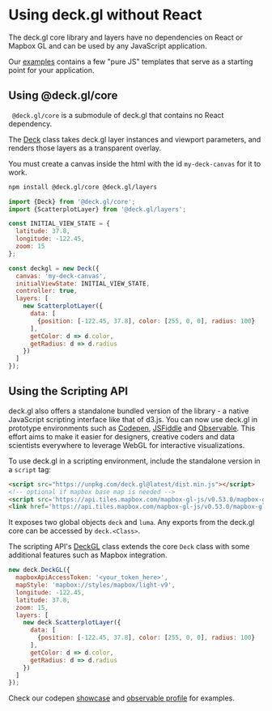 # Using deck.gl without React

The deck.gl core library and layers have no dependencies on React or Mapbox GL and can be used by any JavaScript application.

Our [examples](https://github.com/uber/deck.gl/tree/master/examples/get-started) contains a few "pure JS" templates that serve as a starting point for your application.


## Using @deck.gl/core

` @deck.gl/core` is a submodule of deck.gl that contains no React dependency.

The [Deck](/docs/api-reference/deck.md) class takes deck.gl layer instances and viewport parameters, and renders those layers as a transparent overlay.

You must create a canvas inside the html with the id `my-deck-canvas` for it to work.

```bash
npm install @deck.gl/core @deck.gl/layers
```

```js
import {Deck} from '@deck.gl/core';
import {ScatterplotLayer} from '@deck.gl/layers';

const INITIAL_VIEW_STATE = {
  latitude: 37.8,
  longitude: -122.45,
  zoom: 15
};

const deckgl = new Deck({
  canvas: 'my-deck-canvas',
  initialViewState: INITIAL_VIEW_STATE,
  controller: true,
  layers: [
    new ScatterplotLayer({
      data: [
        {position: [-122.45, 37.8], color: [255, 0, 0], radius: 100}
      ],
      getColor: d => d.color,
      getRadius: d => d.radius
    })
  ]
});
```

## Using the Scripting API

deck.gl also offers a standalone bundled version of the library - a native JavaScript scripting interface like that of d3.js. You can now use deck.gl in prototype environments such as [Codepen](https://codepen.io), [JSFiddle](https://jsfiddle.net) and [Observable](https://obervablehq.com). This effort aims to make it easier for designers, creative coders and data scientists everywhere to leverage WebGL for interactive visualizations.

To use deck.gl in a scripting environment, include the standalone version in a `script` tag:

```html
<script src="https://unpkg.com/deck.gl@latest/dist.min.js"></script>
<!-- optional if mapbox base map is needed -->
<script src='https://api.tiles.mapbox.com/mapbox-gl-js/v0.53.0/mapbox-gl.js'></script>
<link href='https://api.tiles.mapbox.com/mapbox-gl-js/v0.53.0/mapbox-gl.css' rel='stylesheet' />
```

It exposes two global objects `deck` and `luma`. Any exports from the deck.gl core can be accessed by `deck.<Class>`.

The scripting API's [DeckGL](/docs/api-reference/standalone/deckgl.md) class extends the core `Deck` class with some additional features such as Mapbox integration.

```js
new deck.DeckGL({
  mapboxApiAccessToken: '<your_token_here>',
  mapStyle: 'mapbox://styles/mapbox/light-v9',
  longitude: -122.45,
  latitude: 37.8,
  zoom: 15,
  layers: [
    new deck.ScatterplotLayer({
      data: [
        {position: [-122.45, 37.8], color: [255, 0, 0], radius: 100}
      ],
      getColor: d => d.color,
      getRadius: d => d.radius
    })
  ]
});
```

Check our codepen [showcase](https://codepen.io/vis-gl) and [observable profile](https://beta.observablehq.com/@pessimistress) for examples.
